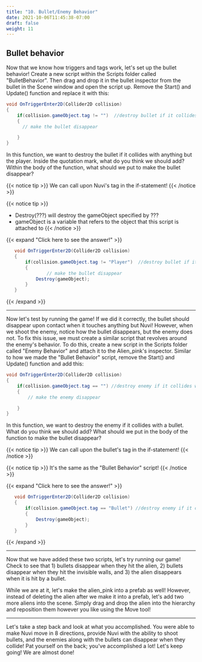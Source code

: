 ```yaml
---
title: "10. Bullet/Enemy Behavior"
date: 2021-10-06T11:45:38-07:00
draft: false
weight: 11
---
```


## Bullet behavior

Now that we know how triggers and tags work, let's set up the bullet behavior! Create a new script within the Scripts folder called "BulletBehavior". Then drag and drop it in the bullet inspector from the bullet in the Scene window and open the script up. Remove the Start() and Update() function and replace it with this:

```csharp
void OnTriggerEnter2D(Collider2D collision)
{
    if(collision.gameObject.tag != "")  //destroy bullet if it collides with anything but the player
    {
      // make the bullet disappear

    }
}
```

In this function, we want to destroy the bullet if it collides with anything but the player. Inside the quotation mark, what do you think we should add? Within the body of the function, what should we put to make the bullet disappear?

{{< notice tip >}}
We can call upon Nuvi's tag in the if-statement!
{{< /notice >}}

{{< notice tip >}}
- Destroy(???) will destroy the gameObject specified by ???
- gameObject is a variable that refers to the object that this script is attached to
{{< /notice >}}

{{< expand "Click here to see the answer!" >}}
```csharp
   void OnTriggerEnter2D(Collider2D collision)
   {
       if(collision.gameObject.tag != "Player")  //destroy bullet if it collides with anything but the player
       {
		       // make the bullet disappear
           Destroy(gameObject);
       }
   }
```
{{< /expand >}}

---

Now let's test by running the game! If we did it correctly, the bullet should disappear upon contact when it touches anything but Nuvi! However, when we shoot the enemy, notice how the bullet disappears, but the enemy does not. To fix this issue, we must create a similar script that revolves around the enemy's behavior.
To do this, create a new script in the Scripts folder called "Enemy Behavior" and attach it to the Alien_pink's inspector. Similar to how we made the "Bullet Behavior" script, remove the Start() and Update() function and add this:

```csharp
void OnTriggerEnter2D(Collider2D collision)
{
    if(collision.gameObject.tag == "") //destroy enemy if it collides with a bullet
    {
        // make the enemy disappear

    }
}
```

In this function, we want to destroy the enemy if it collides with a bullet. What do you think we should add? What should we put in the body of the function to make the bullet disappear?

{{< notice tip >}}
We can call upon the bullet's tag in the if-statement!
{{< /notice >}}

{{< notice tip >}}
It's the same as the "Bullet Behavior" script!
{{< /notice >}}

{{< expand "Click here to see the answer!" >}}
```csharp
   void OnTriggerEnter2D(Collider2D collision)
   {
       if(collision.gameObject.tag == "Bullet") //destroy enemy if it collides with a bullet
       {
           Destroy(gameObject);
       }
   }
```
{{< /expand >}}

---

Now that we have added these two scripts, let's try running our game! Check to see that 1) bullets disappear when they hit the alien, 2) bullets disappear when they hit the invisible walls, and 3) the alien disappears when it is hit by a bullet.

While we are at it, let's make the alien_pink into a prefab as well! However, instead of deleting the alien after we make it into a prefab, let's add two more aliens into the scene. Simply drag and drop the alien into the hierarchy and reposition them however you like using the Move tool!

---

Let's take a step back and look at what you accomplished. You were able to make Nuvi move in 8 directions, provide Nuvi with the ability to shoot bullets, and the enemies along with the bullets can disappear when they collide! Pat yourself on the back; you've accomplished a lot! Let's keep going! We are almost done!
